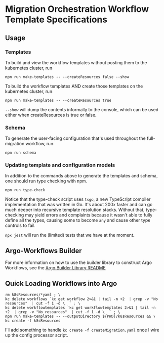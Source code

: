 # Migration Orchestration Workflow Template Specifications

## Usage

### Templates

To build and view the workflow templates without posting them to the kubernetes cluster, run

`npm run make-templates -- --createResources false --show`

To build the workflow templates AND create those templates on the kubernetes cluster, run

`npm run make-templates -- --createResources true`

`--show` will dump the contents informally to the console, which can be used 
either when createResources is true or false.

### Schema

To generate the user-facing configuration that's used throughout the 
full-migration workflow, run

`npm run schema`

### Updating template and configuration models

In addition to the commands above to generate the templates and schema,
one should run type checking with npm.

`npm run type-check`

Notice that the type-check script uses `tsgo`, a new TypeScript compiler 
implementation that was written in Go.  It's about 200x faster and can go
much deeper into recursive template resolution stacks.  Without that, 
type-checking may yield errors and complaints because it wasn't able to 
fully define all the types, causing some to become `any` and cause other 
type controls to fail.

`npx jest` will run the (limited) tests that we have at the moment.

## Argo-Workflows Builder 

For more information on how to use the builder library to construct 
Argo Workflows, see the [Argo Builder Library README](./src/argoWorkflowBuilders/README.md)

## Quick Loading Workflows into Argo

```shell
rm k8sResources/*yaml ; \
kc delete workflows `kc get workflow 2>&1 | tail -n +2  | grep -v "No resources"  | cut -f 1 -d \  ` ; \
kc delete workflowtemplates `kc get workflowtemplates 2>&1 | tail -n +2  | grep -v "No resources"  | cut -f 1 -d \  ` ; \
npm run make-templates -- --outputDirectory ${PWD}/k8sResources && \
kc create -f k8sResources
```

I'll add something to handle `kc create -f createMigration.yaml` once I wire up
the config processor script.